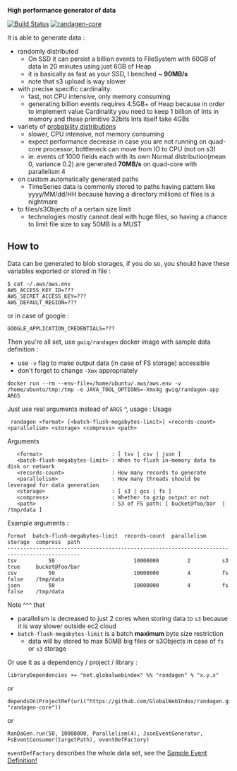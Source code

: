 **High performance generator of data**

[![Build Status](https://drone.in.globalwebindex.com/api/badges/GlobalWebIndex/randagen/status.svg)](https://drone.globalwebindex.com/GlobalWebIndex/randagen)
[![randagen-core](https://api.bintray.com/packages/gwidx/maven/randagen-core/images/download.svg) ](https://bintray.com/gwidx/maven/randagen-core/_latestVersion)

It is able to generate data :
 - randomly distributed
    - On SSD it can persist a billion events to FileSystem with 60GB of data in 20 minutes using just 6GB of Heap 
    - it is basically as fast as your SSD, I benched ~ **90MB/s** 
    - note that s3 upload is way slower
 - with precise specific cardinality
    - fast, not CPU intensive, only memory consuming 
    - generating billion events requires 4.5GB+ of Heap because in order to implement value Cardinality you need to
      keep 1 billion of Ints in memory and these primitive 32bits Ints itself take 4GBs
 - variety of [probability distributions](https://commons.apache.org/proper/commons-math/userguide/distribution.html)
    - slower, CPU intensive, not memory consuming
    - expect performance decrease in case you are not running on quad-core processor, bottleneck can move from IO to CPU (not on s3)
    - ie. events of 1000 fields each with its own Normal distribution(mean 0, variance 0.2) are generated **70MB/s** on quad-core with parallelism 4
 - on custom automatically generated paths
    - TimeSeries data is commonly stored to paths having pattern like yyyy/MM/dd/HH because having a directory millions of files is a nightmare
 - to files/s3Objects of a certain size limit
    - technologies mostly cannot deal with huge files, so having a chance to limit file size to say 50MB is a MUST
 
## How to

Data can be generated to blob storages, if you do so, you should have these variables exported or stored in file :
```
$ cat ~/.aws/aws.env 
AWS_ACCESS_KEY_ID=???
AWS_SECRET_ACCESS_KEY=???
AWS_DEFAULT_REGION=???
```
or in case of google :
```
GOOGLE_APPLICATION_CREDENTIALS=???
```

Then you're all set, use `gwiq/randagen` docker image with sample data definition :
 - use `-v` flag to make output data (in case of FS storage) accessible 
 - don't forget to change `-Xmx` appropriately 

```
docker run --rm --env-file=/home/ubuntu/.aws/aws.env -v /home/ubuntu/tmp:/tmp -e JAVA_TOOL_OPTIONS=-Xmx4g gwiq/randagen-app ARGS
```

Just use real arguments instead of `ARGS` ^, usage :
Usage
```
 randagen <format> [<batch-flush-megabytes-limit>] <records-count> <parallelism> <storage> <compress> <path>
```
Arguments
```
   <format>                      : [ tsv | csv | json ]
   <batch-flush-megabytes-limit> : When to flush in-memory data to disk or network
   <records-count>               : How many records to generate
   <parallelism>                 : How many threads should be leveraged for data generation
   <storage>                     : [ s3 | gcs | fs ]
   <compress>                    : Whether to gzip output or not
   <path>                        : S3 of FS path: [ bucket@foo/bar  | /tmp/data ]
```
Example arguments :
```
format  batch-flush-megabytes-limit  records-count  parallelism  storage  compress  path
---------------------------------------------------------------------------------------------
tsv          50                         10000000         2          s3       true     bucket@foo/bar
csv          50                         10000000         4          fs       false    /tmp/data
json         50                         10000000         4          fs       false    /tmp/data
```

Note ^^^ that 
 - parallelism is decreased to just 2 cores when storing data to `s3` because it is way slower outside ec2 cloud
 - `batch-flush-megabytes-limit` is a batch **maximum** byte size restriction
    - data will by stored to max 50MB big files or s3Objects in case of `fs` or `s3` storage 

Or use it as a dependency / project / library :

```
libraryDependencies += "net.globalwebindex" %% "randagen" % "x.y.x"
```
or
```
dependsOn(ProjectRef(uri("https://github.com/GlobalWebIndex/randagen.git#vx.y.x"), "randagen-core"))
```
or
```
RanDaGen.run(50, 10000000, Parallelism(4), JsonEventGenerator, FsEventConsumer(targetPath), eventDefFactory)
```

`eventDefFactory` describes the whole data set, see the [Sample Event Definition!](core/src/main/scala/gwi/randagen/SampleEventDefFactory.scala)